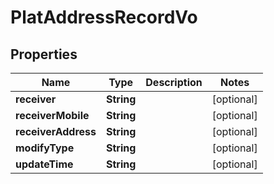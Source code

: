 

# PlatAddressRecordVo


## Properties

Name | Type | Description | Notes
------------ | ------------- | ------------- | -------------
**receiver** | **String** |  |  [optional]
**receiverMobile** | **String** |  |  [optional]
**receiverAddress** | **String** |  |  [optional]
**modifyType** | **String** |  |  [optional]
**updateTime** | **String** |  |  [optional]



